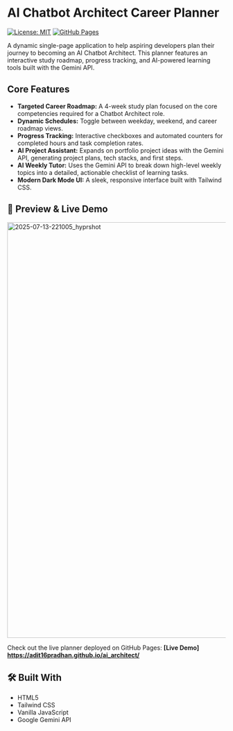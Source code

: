 # AI Chatbot Architect Career Planner

[![License: MIT](https://img.shields.io/badge/License-MIT-yellow.svg)](https://opensource.org/licenses/MIT) [![GitHub Pages](https://img.shields.io/badge/GitHub%20Pages-deployed-brightgreen)](https://YourUsername.github.io/YourRepositoryName/)

A dynamic single-page application to help aspiring developers plan their journey to becoming an AI Chatbot Architect. This planner features an interactive study roadmap, progress tracking, and AI-powered learning tools built with the Gemini API.

## Core Features

* **Targeted Career Roadmap:** A 4-week study plan focused on the core competencies required for a Chatbot Architect role.
* **Dynamic Schedules:** Toggle between weekday, weekend, and career roadmap views.
* **Progress Tracking:** Interactive checkboxes and automated counters for completed hours and task completion rates.
* **AI Project Assistant:** Expands on portfolio project ideas with the Gemini API, generating project plans, tech stacks, and first steps.
* **AI Weekly Tutor:** Uses the Gemini API to break down high-level weekly topics into a detailed, actionable checklist of learning tasks.
* **Modern Dark Mode UI:** A sleek, responsive interface built with Tailwind CSS.

## 🚀 Preview & Live Demo

<img width="1416" height="958" alt="2025-07-13-221005_hyprshot" src="https://github.com/user-attachments/assets/17d1dc0f-80f2-4042-918d-e92621fed914" />


Check out the live planner deployed on GitHub Pages: **[Live Demo] https://adit16pradhan.github.io/ai_architect/**

## 🛠️ Built With

* HTML5
* Tailwind CSS
* Vanilla JavaScript
* Google Gemini API
